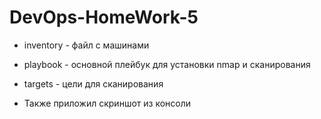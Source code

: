 # DevOps-HomeWork-5

- inventory - файл с машинами

- playbook - основной плейбук для установки nmap и сканирования 

- targets - цели для сканирования

- Также приложил скриншот из консоли
